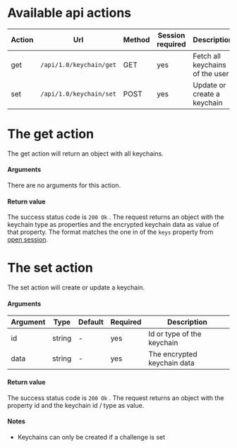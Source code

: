 # Available api actions
| Action | Url | Method | Session required | Description |
| --- | --- | --- | --- | --- |
| get | `/api/1.0/keychain/get` | GET  | yes | Fetch all keychains of the user |
| set | `/api/1.0/keychain/set` | POST | yes | Update or create a keychain |


# The get action
The get action will return an object with all keychains.

#### Arguments
There are no arguments for this action.

#### Return value
The success status code is `200 Ok` .
The request returns an object with the keychain type as properties and the encrypted keychain data as value of that property.
The format matches the one in of the `keys` property from [open session](./Session-Api#the-open-action).


# The set action
The set action will create or update a keychain.

#### Arguments
| Argument | Type | Default | Required | Description |
| --- | --- | --- | --- | --- |
| id | string | - | yes | Id or type of the keychain |
| data | string | - | yes | The encrypted keychain data |

#### Return value
The success status code is `200 Ok` .
The request returns an object with the property id and the keychain id / type as value.

#### Notes
 - Keychains can only be created if a challenge is set